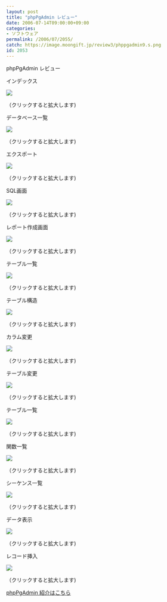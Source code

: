 ```yaml
---
layout: post
title: "phpPgAdmin レビュー"
date: 2006-07-14T09:00:00+09:00
categories:
- ソフトウェア
permalink: /2006/07/2055/
catch: https://image.moongift.jp/review3/phppgadmin9.s.png
id: 2053
---
```

phpPgAdmin レビュー  
<!--more-->

インデックス

  

[![](https://image.moongift.jp/review3/phppgadmin1.s.png)](https://image.moongift.jp/review3/phppgadmin1.png)  
  
（クリックすると拡大します)

  

データベース一覧

  

[![](https://image.moongift.jp/review3/phppgadmin3.s.png)](https://image.moongift.jp/review3/phppgadmin3.png)  
  
（クリックすると拡大します)

  

エクスポート

  

[![](https://image.moongift.jp/review3/phppgadmin4.s.png)](https://image.moongift.jp/review3/phppgadmin4.png)  
  
（クリックすると拡大します)

  

SQL画面

  

[![](https://image.moongift.jp/review3/phppgadmin5.s.png)](https://image.moongift.jp/review3/phppgadmin5.png)  
  
（クリックすると拡大します)

  

レポート作成画面

  

  

[![](https://image.moongift.jp/review3/phppgadmin6.s.png)](https://image.moongift.jp/review3/phppgadmin6.png)  
  
（クリックすると拡大します)

  

テーブル一覧

  

[![](https://image.moongift.jp/review3/phppgadmin7.s.png)](https://image.moongift.jp/review3/phppgadmin7.png)  
  
（クリックすると拡大します)

  

テーブル構造

  

[![](https://image.moongift.jp/review3/phppgadmin8.s.png)](https://image.moongift.jp/review3/phppgadmin8.png)  
  
（クリックすると拡大します)

  

カラム変更

  

[![](https://image.moongift.jp/review3/phppgadmin9.s.png)](https://image.moongift.jp/review3/phppgadmin9.png)  
  
（クリックすると拡大します)

  

テーブル変更

  

[![](https://image.moongift.jp/review3/phppgadmin10.s.png)](https://image.moongift.jp/review3/phppgadmin10.png)  
  
（クリックすると拡大します)

  

テーブル一覧

  

[![](https://image.moongift.jp/review3/phppgadmin11.s.png)](https://image.moongift.jp/review3/phppgadmin11.png)  
  
（クリックすると拡大します)

  

関数一覧

  

[![](https://image.moongift.jp/review3/phppgadmin12.s.png)](https://image.moongift.jp/review3/phppgadmin12.png)  
  
（クリックすると拡大します)

  

シーケンス一覧

  

[![](https://image.moongift.jp/review3/phppgadmin13.s.png)](https://image.moongift.jp/review3/phppgadmin13.png)  
  
（クリックすると拡大します)

  

データ表示

  

[![](https://image.moongift.jp/review3/phppgadmin14.s.png)](https://image.moongift.jp/review3/phppgadmin14.png)  
  
（クリックすると拡大します)

  

レコード挿入

  

[![](https://image.moongift.jp/review3/phppgadmin15.s.png)](https://image.moongift.jp/review3/phppgadmin15.png)  
  
（クリックすると拡大します)

  

[phpPgAdmin 紹介はこちら](http://oss.moongift.jp/intro/i-2049.html)

